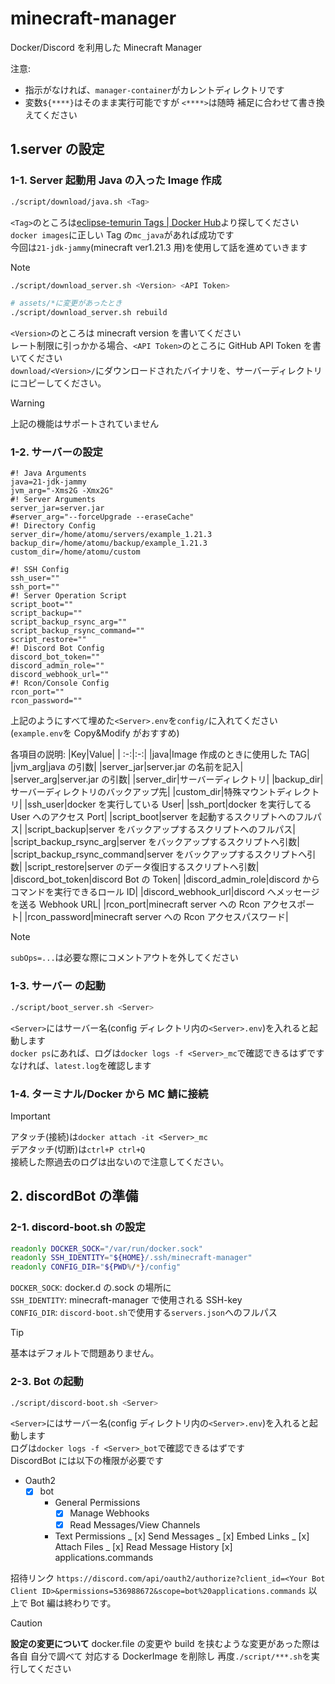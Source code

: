 # minecraft-manager

Docker/Discord を利用した Minecraft Manager

注意:

- 指示がなければ、`manager-container`がカレントディレクトリです
- 変数`${****}`はそのまま実行可能ですが `<****>`は随時 補足に合わせて書き換えてください

## 1.server の設定

### 1-1. Server 起動用 Java の入った Image 作成

```bash
./script/download/java.sh <Tag>
```

`<Tag>`のところは[eclipse-temurin Tags | Docker Hub](https://hub.docker.com/_/eclipse-temurin/tags)より探してください \
`docker images`に正しい Tag の`mc_java`があれば成功です \
今回は`21-jdk-jammy`(minecraft ver1.21.3 用)を使用して話を進めていきます

> [!NOTE]
>
> ```bash
> ./script/download_server.sh <Version> <API Token>
>
> # assets/*に変更があったとき
> ./script/download_server.sh rebuild
> ```
>
> `<Version>`のところは minecraft version を書いてください \
> レート制限に引っかかる場合、`<API Token>`のところに GitHub API Token を書いてください \
> `download/<Version>/`にダウンロードされたバイナリを、サーバーディレクトリにコピーしてください。

> [!WARNING]
>
> 上記の機能はサポートされていません

### 1-2. サーバーの設定

```env
#! Java Arguments
java=21-jdk-jammy
jvm_arg="-Xms2G -Xmx2G"
#! Server Arguments
server_jar=server.jar
#server_arg="--forceUpgrade --eraseCache"
#! Directory Config
server_dir=/home/atomu/servers/example_1.21.3
backup_dir=/home/atomu/backup/example_1.21.3
custom_dir=/home/atomu/custom

#! SSH Config
ssh_user=""
ssh_port=""
#! Server Operation Script
script_boot=""
script_backup=""
script_backup_rsync_arg=""
script_backup_rsync_command=""
script_restore=""
#! Discord Bot Config
discord_bot_token=""
discord_admin_role=""
discord_webhook_url=""
#! Rcon/Console Config
rcon_port=""
rcon_password=""

```

上記のようにすべて埋めた`<Server>.env`を`config/`に入れてください \
(`example.env`を Copy&Modify がおすすめ)

各項目の説明:
|Key|Value|
| :-:|:-:|
|java|Image 作成のときに使用した TAG|
|jvm_arg|java の引数|
|server_jar|server.jar の名前を記入|
|server_arg|server.jar の引数|
|server_dir|サーバーディレクトリ|
|backup_dir|サーバーディレクトリのバックアップ先|
|custom_dir|特殊マウントディレクトリ|
|ssh_user|docker を実行している User|
|ssh_port|docker を実行してる User へのアクセス Port|
|script_boot|server を起動するスクリプトへのフルパス|
|script_backup|server をバックアップするスクリプトへのフルパス|
|script_backup_rsync_arg|server をバックアップするスクリプトへ引数|
|script_backup_rsync_command|server をバックアップするスクリプトへ引数|
|script_restore|server のデータ復旧するスクリプトへ引数|
|discord_bot_token|discord Bot の Token|
|discord_admin_role|discord からコマンドを実行できるロール ID|
|discord_webhook_url|discord へメッセージを送る Webhook URL|
|rcon_port|minecraft server への Rcon アクセスポート|
|rcon_password|minecraft server への Rcon アクセスパスワード|

> [!NOTE]
>
> `subOps=...`は必要な際にコメントアウトを外してください

### 1-3. サーバー の起動

```bash
./script/boot_server.sh <Server>
```

`<Server>`にはサーバー名(config ディレクトリ内の`<Server>.env`)を入れると起動します \
`docker ps`にあれば、ログは`docker logs -f <Server>_mc`で確認できるはずです \
なければ、`latest.log`を確認します

### 1-4. ターミナル/Docker から MC 鯖に接続

> [!IMPORTANT]
>
> アタッチ(接続)は`docker attach -it <Server>_mc` \
> デアタッチ(切断)は`ctrl+P ctrl+Q` \
> 接続した際過去のログは出ないので注意してください。

## 2. discordBot の準備

### 2-1. discord-boot.sh の設定

```bash
readonly DOCKER_SOCK="/var/run/docker.sock"
readonly SSH_IDENTITY="${HOME}/.ssh/minecraft-manager"
readonly CONFIG_DIR="${PWD%/*}/config"
```

`DOCKER_SOCK`: docker.d の.sock の場所に \
`SSH_IDENTITY`: minecraft-manager で使用される SSH-key \
`CONFIG_DIR`: `discord-boot.sh`で使用する`servers.json`へのフルパス

> [!TIP]
>
> 基本はデフォルトで問題ありません。

### 2-3. Bot の起動

```bash
./script/discord-boot.sh <Server>
```

`<Server>`にはサーバー名(config ディレクトリ内の`<Server>.env`)を入れると起動します \
ログは`docker logs -f <Server>_bot`で確認できるはずです \
DiscordBot には以下の権限が必要です

- Oauth2
  - [x] bot
    - General Permissions
      - [x] Manage Webhooks
      - [x] Read Messages/View Channels
    - Text Permissions
      _ [x] Send Messages
      _ [x] Embed Links
      _ [x] Attach Files
      _ [x] Read Message History
      [x] applications.commands

招待リンク `https://discord.com/api/oauth2/authorize?client_id=<Your Bot Client ID>&permissions=536988672&scope=bot%20applications.commands`
以上で Bot 編は終わりです。

> [!CAUTION]
>
> **設定の変更について**
> docker.file の変更や build を挟むような変更があった際は \
> 各自 自分で調べて 対応する DockerImage を削除し 再度`./script/***.sh`を実行してください
